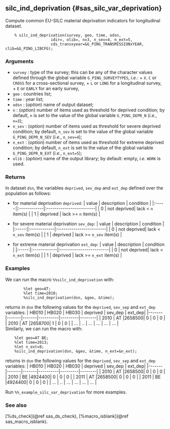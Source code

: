 ## silc_ind_deprivation {#sas_silc_var_deprivation}
Compute common EU-SILC material deprivation indicators for longitudinal dataset. 

~~~sas
	% silc_ind_deprivation(survey, geo, time, odsn, 
					idir=, olib=, n=3, n_sev=4, n_ext=5, 
					cds_transxyear=&G_PING_TRANSMISSIONxYEAR, clib=&G_PING_LIBCFG);
~~~

### Arguments
* `survey` : type of the survey; this can be any of the character values defined through the 
	global variable `G_PING_SURVEYTYPES`, _i.e._:
		+ `X`. `C` or `CROSS` for a cross-sectional survey,
		+ `L` or `LONG` for a longitudinal survey,
		+ `E` or `EARLY` for an early survey,
* `geo` 	: countries list;
* `time` 	: year  list;
* `odsn` 	: (_option_) name of output dataset;
* `n` 		: (_option_) number of items used as threshold for deprived condition; by default, 
	`n` is set to the value of the global variable `G_PING_DEPR_N` (_i.e._, `n=3`);
* `n_sev` 	: (_option_) number of items used as threshold for severe deprived condition; by 
	default, `n_sev` is set to the value of the global variable `G_PING_DEPR_N_SEV` (_i.e._, 
	`n_sev=4`);
* `n_ext`	: (_option_) number of items used as threshold for extreme deprived condition; by 
	default, `n_ext` is set to the value of the global variable `G_PING_DEPR_N_EXT` (_i.e._, 
	`n_ext=5`);
* `olib`    : (_option_) name of the output library; by default: empty, _i.e._ `WORK` is used.

### Returns
In dataset `dsn`, the variables `deprived`, `sev_dep` and `ext_dep` defined over the population 
as follows:
+ for material deprivation `deprived`:
| value | description |  condition              | 
|:-----:|:------------|:------------------------|
|	0	| not deprived|	lack <  `n` item(s)     |
|	1	| deprived    |	lack >= `n` item(s)     |

+ for severe material deprivation `sev_dep`:
| value | description |  condition              | 
|:-----:|:------------|:------------------------|
|	0	| not deprived|	lack <  `n_sev` item(s) |
|	1	| deprived    | lack >= `n_sev` item(s) |
		
+ for extreme material deprivation  `ext_dep`:
| value | description |  condition              | 
|:-----:|:------------|:------------------------|
|	0	| not deprived| lack <  `n_ext` item(s) |
|	1	| deprived    |	lack >= `n_ext` item(s) |
		
### Examples
We can run the macro `%%silc_ind_deprivation` with:

~~~sas
    	%let geo=AT;
    	%let time=2010;
    	%silc_ind_deprivation(dsn, &geo, &time);
~~~

returns in `dsn` the following values for the `deprived`, `sev_sep` and `ext_dep` variables:
| HB010 | HB020 | HB030 | deprived | sev_dep | ext_dep|
|-------|-------|-------|----------|---------|--------| 
| 2010  |  AT   |2658500|	0      |   	0    |   0    |
| 2010  |  AT   |2658700|   1      |    0    |   0    |
| ...   |  ..   |  ...  |  ...     |   ...   |  ...   |  
Similarly, we can run the macro with:

~~~sas
	%let geo=AT BE;
	%let time=2013;
	%let n_ext=8;
	%silc_ind_deprivation(dsn, &geo, &time, n_ext=&n_ext);
~~~
returns in `dsn` the following values for the `deprived`, `sev_sep` and `ext_dep` variables:
| HB010 | HB020 | HB030 | deprived | sev_dep | ext_dep|
|-------|-------|-------|----------|---------|--------| 
| 2010  |  AT   |2658500|	0      |   	0    |   0    |
| 2010  |  BE   |4924400|   0      |    0    |   0    |
| 2011  |  AT   |2658500|	0      |   	0    |   0    |
| 2011  |  BE   |4924400|   0      |    0    |   0    |
| ...   |  ..   |  ...  |  ...     |   ...   |  ...   |  

Run `%%_example_silc_var_deprivation` for more examples.

### See also
[%ds_check](@ref sas_ds_check), [%macro_isblank](@ref sas_macro_isblank).
